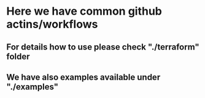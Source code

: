 # Here we have common github actins/workflows

## For details how to use please check "./terraform" folder

 ## We have also examples available under "./examples"
